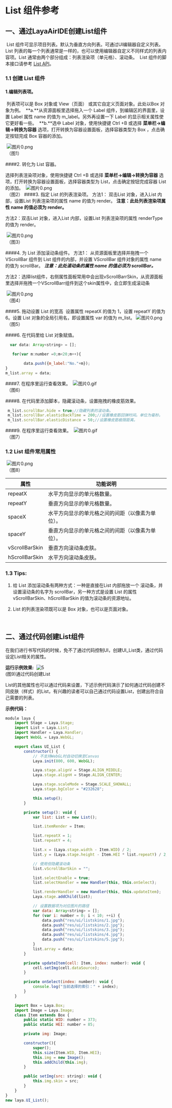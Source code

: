 # List 组件参考



##  一、通过LayaAirIDE创建List组件

​        List 组件可显示项目列表。默认为垂直方向列表。可通过UI编辑器自定义列表。List 列表的每一个列表通常是一样的，也可以使用编辑器自定义不同样式的列表内容项。
​        List 通常由两个部分组成：列表渲染项（单元格）、滚动条。
​        List 组件的脚本接口请参考 [List API](http://layaair.ldc.layabox.com/api/index.html?category=Core&class=laya.ui.List)。

 

### 1.1 创建 List 组件

#### 1.编辑列表项。

​	列表项可以是 Box 对象或 View（页面） 或其它自定义页面对象。此处以Box 对象为例。
​	**a.**从资源面板里选择拖入一个 Label 组件，到编辑区的界面里，设置 Label 属性 name 的值为 m_label。另外再设置一下 Label 的显示相关属性使它更好看一些。
​	**b.**选中 Label 对象，使用快捷键 Ctrl +B 或选择 **菜单栏->编辑->转换为容器** 选项，打开转换为容器设置面板，选择容器类型为 Box ，点击确定按钮完成 Box 容器的添加。 

​        ![图片0.png](img/1.png)<br/>
​    （图1）


 ####2. 转化为 List 容器。

   选择列表渲染项对象，使用快捷键 Ctrl +B 或选择 **菜单栏->编辑->转换为容器** 选项，打开转换为容器设置面板，选择容器类型为 List，点击确定按钮完成容器 List 的添加。 
   ​        ![图片0.png](img/2.png)<br/>
​       （图2）
####3. 指定 List 的列表渲染项。
  方法1： 双击List 对象，进入List 内部，设置List 列表渲染项的属性 name 的值为 render。 **注意：此处列表渲染项属性 name 的值必须为 render。**

  方法2：双击List 对象，进入List 内部，设置List 列表渲染项的属性 renderType的值为 render。


​           ![图片0.png](img/3.png)<br/>
   ​    （图3）

####4. 为 List 添加滚动条组件。
  方法1： 从资源面板里选择并拖拽一个 VScrollBar 组件到 List 组件的内部，并设置 VScrollBar 组件对象的属性 name 的值为 scrollBar。  ***注意：此处滚动条的属性 name 的值必须为 scrollBar。***

  方法2：选择list组件，右侧属性面板常用中会出现vScrollBarrSkin，从资源面板里选择并拖拽一个VScrollBarr组件到这个skin属性中，会立即生成滚动条

​        ![图片0.png](img/4.png)<br/>
​    （图4）

####5. 拖动设置 List 的宽高
​	设置属性 repeatX 的值为 1，设置 repeatY 的值为6。设置 List 对象的全局引用名，即设置属性 var 的值为 m_list。
   ​        ![图片0.png](img/5.png)<br/>
   ​    （图5）

####6. 在代码里给 List 对象赋值。


```javascript
  var data: Array<string> = [];

   for(var m:number =0;m<20;m++){

        data.push({m_label:"No."+m});
}
m_list.array = data;
```


####7. 在程序里运行查看效果。
   ​        ![图片0.gif](gif/1.gif)<br/>
​       （图6）

####8. 在代码里添加脚本，隐藏滚动条，设置拖拽的橡皮筋效果。
```javascript
 m_list.scrollBar.hide = true;//隐藏列表的滚动条。
 m_list.scrollBar.elasticBackTime = 200;//设置橡皮筋回弹时间。单位为毫秒。
 m_list.scrollBar.elasticDistance = 50;//设置橡皮筋极限距离。
```

####9. 在程序里运行查看效果。
   ​        ![图片0.gif](gif/1.gif)<br/>
   ​    （图7）


### 1.2 List 组件常用属性

​        ![图片0.png](img/6.png)<br/>
​    （图8）

  

| **属性**         | **功能说明**                 |
| -------------- | ------------------------ |
| repeatX        | 水平方向显示的单元格数量。            |
| repeatY        | 垂直方向显示的单元格数量。            |
| spaceX         | 水平方向显示的单元格之间的间距（以像素为单位）。 |
| spaceY         | 垂直方向显示的单元格之间的间距（以像素为单位）。 |
| vScrollBarSkin | 垂直方向滚动条皮肤。               |
| hScrollBarSkin | 水平方向滚动条皮肤。               |

  

### 1.3 Tips:

1. 给 List 添加滚动条有两种方式：一种是直接在List 内部拖放一个 滚动条，并设置滚动条的名字为 scrollBar，另一种方式是设置 List 的属性vScrollBarSkin、hScrollBarSkin 的值为滚动条的资源地址。

2. List 的列表渲染项既可以是 Box 对象，也可以是页面对象。

   ​


## 二、通过代码创建List组件

​	在我们进行书写代码的时候，免不了通过代码控制UI，创建UI_List类，通过代码设定List相关的属性。

**运行示例效果:**
​	![5](gif/3.gif)<br/>
​	(图9)通过代码创建List

​	List的其他属性也可以通过代码来设置，下述示例代码演示了如何通过代码创建不同皮肤（样式）的List，有兴趣的读者可以自己通过代码设置List，创建出符合自己需要的列表。

**示例代码：**

```javascript
module laya {
    import Stage = Laya.Stage;
    import List = Laya.List;
    import Handler = Laya.Handler;
    import WebGL = Laya.WebGL;

    export class UI_List {
        constructor() {
            // 不支持WebGL时自动切换至Canvas
            Laya.init(800, 600, WebGL);

            Laya.stage.alignV = Stage.ALIGN_MIDDLE;
            Laya.stage.alignH = Stage.ALIGN_CENTER;

            Laya.stage.scaleMode = Stage.SCALE_SHOWALL;
            Laya.stage.bgColor = "#232628";

            this.setup();
        }

        private setup(): void {
            var list: List = new List();

            list.itemRender = Item;

            list.repeatX = 1;
            list.repeatY = 4;

            list.x = (Laya.stage.width - Item.WID) / 2;
            list.y = (Laya.stage.height - Item.HEI * list.repeatY) / 2;

            // 使用但隐藏滚动条
            list.vScrollBarSkin = "";

            list.selectEnable = true;
            list.selectHandler = new Handler(this, this.onSelect);

            list.renderHandler = new Handler(this, this.updateItem);
            Laya.stage.addChild(list);

            // 设置数据项为对应图片的路径
            var data: Array<string> = [];
            for (var i: number = 0; i < 10; ++i) {
                data.push("res/ui/listskins/1.jpg");
                data.push("res/ui/listskins/2.jpg");
                data.push("res/ui/listskins/3.jpg");
                data.push("res/ui/listskins/4.jpg");
                data.push("res/ui/listskins/5.jpg");
            }
            list.array = data;
        }

        private updateItem(cell: Item, index: number): void {
            cell.setImg(cell.dataSource);
        }

        private onSelect(index: number): void {
            console.log("当前选择的索引：" + index);
        }
    }

    import Box = Laya.Box;
    import Image = Laya.Image;
    class Item extends Box {
        public static WID: number = 373;
        public static HEI: number = 85;

        private img: Image;

        constructor(){
            super();
            this.size(Item.WID, Item.HEI);
            this.img = new Image();
            this.addChild(this.img);
        }

        public setImg(src: string): void {
            this.img.skin = src;
        }
    }
}
new laya.UI_List();
```

